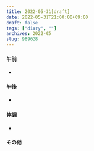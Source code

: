 ```yaml
---
title: 2022-05-31[draft]
date: 2022-05-31T21:00:00+09:00
draft: false
tags: ["diary", ""]
archives: 2022-05
slug: 989628
---
```

#### 午前
- 
#### 午後
- 
#### 体調
- 
#### その他
